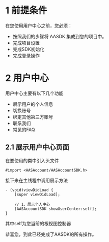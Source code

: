 # 1 前提条件
在您使用用户中心之前，您必须：

- 按照我们的步骤将 AASDK 集成到您的项目中。
- 完成项目设置
- 完成SDK初始化
- 完成登录操作


# 2 用户中心

用户中心主要有以下几个功能

- 展示用户的个人信息
- 切换账号
- 绑定其他第三方账号
- 联系我们
- 常见的FAQ

## 2.1 展示用户中心页面

在要使用的类中引入头文件

```
#import <AASAccount/AASAccountSDK.h>
```

接下来在主线程中调用展示方法

```
- (void)viewDidLoad {
    [super viewDidLoad];
    
    // 1、展示个人中心
    [AASAccountSDK showUserCenter:self];
}
```

其中self为您当前的根视图控制器


恭喜您，到此已经完成了AASDK的所有操作。

